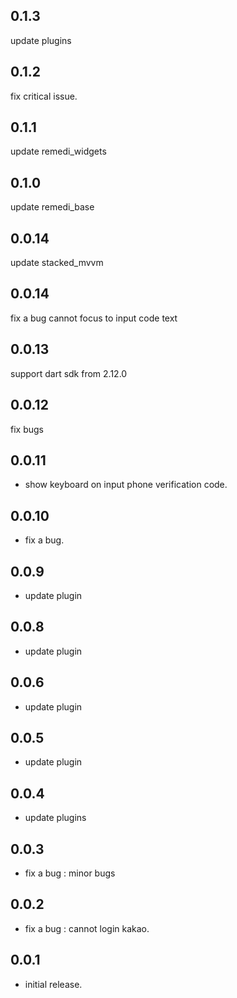 ## 0.1.3
update plugins

## 0.1.2
fix critical issue.

## 0.1.1
update remedi_widgets

## 0.1.0
update remedi_base

## 0.0.14
update stacked_mvvm

## 0.0.14
fix a bug cannot focus to input code text

## 0.0.13
support dart sdk from 2.12.0

## 0.0.12
fix bugs

## 0.0.11
* show keyboard on input phone verification code.

## 0.0.10
* fix a bug.

## 0.0.9
* update plugin

## 0.0.8
* update plugin

## 0.0.6
* update plugin

## 0.0.5
* update plugin

## 0.0.4
* update plugins

## 0.0.3
* fix a bug : minor bugs

## 0.0.2

* fix a bug : cannot login kakao.

## 0.0.1

* initial release.
